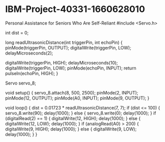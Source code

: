 # IBM-Project-40331-1660628010
Personal Assistance for Seniors Who Are Self-Reliant
#include <Servo.h>

int dist = 0;

long readUltrasonicDistance(int triggerPin, int echoPin)
{
  pinMode(triggerPin, OUTPUT);
  digitalWrite(triggerPin, LOW);
  delayMicroseconds(2);

  digitalWrite(triggerPin, HIGH);
  delayMicroseconds(10);
  digitalWrite(triggerPin, LOW);
  pinMode(echoPin, INPUT);
  return pulseIn(echoPin, HIGH);
}

Servo servo_8;

void setup()
{
  servo_8.attach(8, 500, 2500);
  pinMode(2, INPUT);
  pinMode(12, OUTPUT);
  pinMode(A0, INPUT);
  pinMode(9, OUTPUT);
}

void loop()
{
  dist = 0.01723 * readUltrasonicDistance(7, 7);
  if (dist <= 100) {
    servo_8.write(90);
    delay(1000);
  } else {
    servo_8.write(0);
    delay(1000);
  }
  if (digitalRead(2) == 1) {
    digitalWrite(12, HIGH);
    delay(1000);
  } else {
    digitalWrite(12, LOW);
    delay(1000);
  }
  if (analogRead(A0) > 200) {
    digitalWrite(9, HIGH);
    delay(1000);
  } else {
    digitalWrite(9, LOW);
    delay(1000);
  }
}
